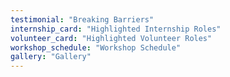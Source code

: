 ```yaml
---
testimonial: "Breaking Barriers"
internship_card: "Highlighted Internship Roles"
volunteer_card: "Highlighted Volunteer Roles"
workshop_schedule: "Workshop Schedule"
gallery: "Gallery"
---
```

